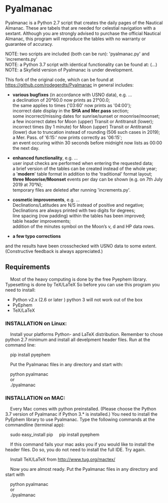 # Pyalmanac 

Pyalmanac is a Python 2.7 script that creates the daily pages of the Nautical Almanac. These are tabels that are needed for celestial navigation with a sextant. Although you are strongly advised to purchase the official Nautical Almanac, this program will reproduce the tables with no warranty or guarantee of accuracy.  

NOTE: two scripts are included (both can be run): 'pyalmanac.py' and 'increments.py'  
NOTE: a Python 3.7 script with identical functionality can be found at: (...)  
NOTE: a Skyfield version of Pyalmanac is under development.

This fork of the original code, which can be found at https://github.com/rodegerdts/Pyalmanac in general includes:

* **various bugfixes** (in accordance with USNO data), e.g. ...  
     a declination of 20°60.0 now prints as 21°00.0;  
     the same applies to times ('03:60' now prints as '04:00');  
     incorrect date display in the **SHA and Mer.pass** section;  
     some incorrect/missing dates for sunrise/sunset or moonrise/moonset;  
     a few incorrect dates for Moon (upper) Transit or Antitransit (lower);  
     incorrect times (by 1 minute) for Moon (upper) Transit or Antitransit (lower) due to truncation instead of rounding (506 such cases in 2019);  
     a Mer. Pass. of '6:15:' now prints correctly as '06:15';  
     an event occuring within 30 seconds before midnight now lists as 00:00 the next day.

* **enhanced functionality**, e.g. ...  
     user input checks are performed when entering the requested data;  
     a brief version of the tables can be created instead of the whole year;  
     a '**modern**' table format in addition to the 'traditional' format layout;  
     **three Moonrise/Moonset** events per day can be shown (e.g. on 7th July 2019 at 70°N);  
     temporary files are deleted after running 'increments.py'.

* **cosmetic improvements**, e.g. ...  
     Declinations/Latitudes are N/S instead of positive and negative;  
     Declinations are always printed with two digits for degrees;  
     line spacing (row padding) within the tables has been improved;  
     table header improvements;  
     addition of the minutes symbol on the Moon’s v, d and HP data rows.

* **a few typo corrections**

and the results have been crosschecked with USNO data to some extent.  
(Constructive feedback is always appreciated.)
  

## Requirements

&nbsp;&nbsp;&nbsp;&nbsp;Most of the heavy computing is done by the free Pyephem library. Typesetting is done by TeX/LaTeX So before you can use this program you need to install:

* Python v2.x (2.6 or later ) python 3 will not work out of the box
* PyEphem
* TeX/LaTeX
  

### INSTALLATION on Linux:

&nbsp;&nbsp;&nbsp;&nbsp;Install your platforms Python- and LaTeX distribution. Remember to chose python 2.7 minimum and install all develpment header files. Run at the command line:

&nbsp;&nbsp;&nbsp;&nbsp;pip install pyephem

&nbsp;&nbsp;&nbsp;&nbsp;Put the Pyalmanac files in any directory and start with:

&nbsp;&nbsp;&nbsp;&nbsp;python pyalmanac  
&nbsp;&nbsp;&nbsp;&nbsp;or  
&nbsp;&nbsp;&nbsp;&nbsp;./pyalmanac


### INSTALLATION on MAC:

&nbsp;&nbsp;&nbsp;&nbsp;Every Mac comes with python preinstalled. (Please choose the Python 3.7 version of Pyalmanac if Python 3.* is installed.) You need to install the PyEphem library to use Pyalmanac. Type the following commands at the commandline (terminal app):

&nbsp;&nbsp;&nbsp;&nbsp;sudo easy_install pip
&nbsp;&nbsp;&nbsp;&nbsp;pip install pyephem

&nbsp;&nbsp;&nbsp;&nbsp;If this command fails your mac asks you if you would like to install the header files. Do so, you do not need to install the full IDE. Try again.

&nbsp;&nbsp;&nbsp;&nbsp;Install TeX/LaTeX from http://www.tug.org/mactex/

&nbsp;&nbsp;&nbsp;&nbsp;Now you are almost ready. Put the Pyalmanac files in any directory and start with 

&nbsp;&nbsp;&nbsp;&nbsp;python pyalmanac  
&nbsp;&nbsp;&nbsp;&nbsp;or  
&nbsp;&nbsp;&nbsp;&nbsp;./pyalmanac
